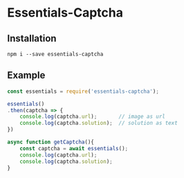 # Essentials-Captcha

## Installation
```
npm i --save essentials-captcha
```

## Example
```js
const essentials = require('essentials-captcha');

essentials()
.then(captcha => {
    console.log(captcha.url);       // image as url
    console.log(captcha.solution);  // solution as text
})

async function getCaptcha(){
    const captcha = await essentials();
    console.log(captcha.url);
    console.log(captcha.solution);
}
```
